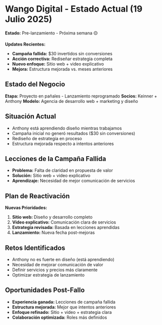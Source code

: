 # Wango Digital - Estado Actual (19 Julio 2025)

**Estado:** Pre-lanzamiento - Próxima semana 🟡

**Updates Recientes:**
- **Campaña fallida:** $30 invertidos sin conversiones
- **Acción correctiva:** Rediseñar estrategia completa
- **Nuevo enfoque:** Sitio web + video explicativo
- **Mejora:** Estructura mejorada vs. meses anteriores

## Estado del Negocio
**Etapa:** Proyecto en pañales - Lanzamiento reprogramado
**Socios:** Keinner + Anthony
**Modelo:** Agencia de desarrollo web + marketing y diseño

## Situación Actual
- Anthony está aprendiendo diseño mientras trabajamos
- Campaña inicial no generó resultados ($30 sin conversiones)
- Rediseño de estrategia en proceso
- Estructura mejorada respecto a intentos anteriores

## Lecciones de la Campaña Fallida
- **Problema:** Falta de claridad en propuesta de valor
- **Solución:** Sitio web + video explicativo
- **Aprendizaje:** Necesidad de mejor comunicación de servicios

## Plan de Reactivación
**Nuevas Prioridades:**
1. **Sitio web:** Diseño y desarrollo completo
2. **Video explicativo:** Comunicación clara de servicios
3. **Estrategia revisada:** Basada en lecciones aprendidas
4. **Lanzamiento:** Nueva fecha post-mejoras

## Retos Identificados
- Anthony no es fuerte en diseño (está aprendiendo)
- Necesidad de mejorar comunicación de valor
- Definir servicios y precios más claramente
- Optimizar estrategia de lanzamiento

## Oportunidades Post-Fallo
- **Experiencia ganada:** Lecciones de campaña fallida
- **Estructura mejorada:** Mejor que intentos anteriores
- **Enfoque refinado:** Sitio + video + estrategia clara
- **Colaboración optimizada:** Roles más definidos